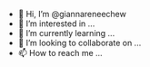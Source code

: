 - 👋 Hi, I’m @giannareneechew
- 👀 I’m interested in ...
- 🌱 I’m currently learning ...
- 💞️ I’m looking to collaborate on ...
- 📫 How to reach me ...

<!---
giannareneechew/giannareneechew is a ✨ special ✨ repository because its `README.md` (this file) appears on your GitHub profile.
You can click the Preview link to take a look at your changes.
--->
